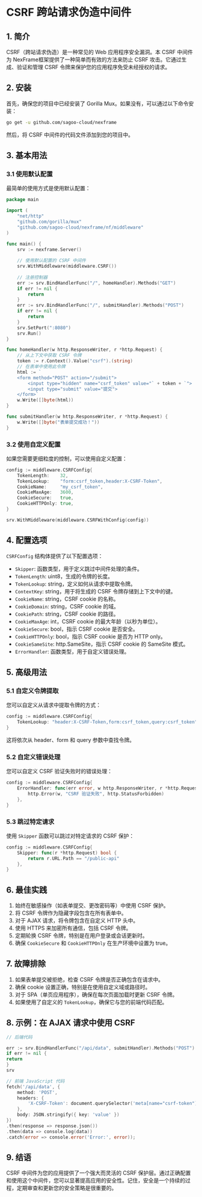 # CSRF 跨站请求伪造中间件

## 1. 简介

CSRF（跨站请求伪造）是一种常见的 Web 应用程序安全漏洞。本 CSRF 中间件为 NexFrame框架提供了一种简单而有效的方法来防止 CSRF 攻击。它通过生成、验证和管理 CSRF 令牌来保护您的应用程序免受未经授权的请求。

## 2. 安装

首先，确保您的项目中已经安装了 Gorilla Mux。如果没有，可以通过以下命令安装：

```bash
go get -u github.com/sagoo-cloud/nexframe
```

然后，将 CSRF 中间件的代码文件添加到您的项目中。

## 3. 基本用法

### 3.1 使用默认配置

最简单的使用方式是使用默认配置：

```go
package main

import (
    "net/http"
    "github.com/gorilla/mux"
    "github.com/sagoo-cloud/nexframe/nf/middleware"
)

func main() {
	srv := nexframe.Server()
    
    // 使用默认配置的 CSRF 中间件
	srv.WithMiddleware(middleware.CSRF())
	
	// 注册控制器
	err := srv.BindHandlerFunc("/", homeHandler).Methods("GET")
	if err != nil {
		return
	}
	err := srv.BindHandlerFunc("/", submitHandler).Methods("POST")
	if err != nil {
		return
	}
	srv.SetPort(":8080")
	srv.Run()
}

func homeHandler(w http.ResponseWriter, r *http.Request) {
    // 从上下文中获取 CSRF 令牌
    token := r.Context().Value("csrf").(string)
    // 在表单中使用此令牌
    html := `
    <form method="POST" action="/submit">
        <input type="hidden" name="csrf_token" value="` + token + `">
        <input type="submit" value="提交">
    </form>`
    w.Write([]byte(html))
}

func submitHandler(w http.ResponseWriter, r *http.Request) {
    w.Write([]byte("表单提交成功！"))
}
```

### 3.2 使用自定义配置

如果您需要更细粒度的控制，可以使用自定义配置：

```go
config := middleware.CSRFConfig{
    TokenLength:    32,
    TokenLookup:    "form:csrf_token,header:X-CSRF-Token",
    CookieName:     "my_csrf_token",
    CookieMaxAge:   3600,
    CookieSecure:   true,
    CookieHTTPOnly: true,
}

srv.WithMiddleware(middleware.CSRFWithConfig(config))
```

## 4. 配置选项

`CSRFConfig` 结构体提供了以下配置选项：

- `Skipper`: 函数类型，用于定义跳过中间件处理的条件。
- `TokenLength`: uint8，生成的令牌的长度。
- `TokenLookup`: string，定义如何从请求中提取令牌。
- `ContextKey`: string，用于将生成的 CSRF 令牌存储到上下文中的键。
- `CookieName`: string，CSRF cookie 的名称。
- `CookieDomain`: string，CSRF cookie 的域。
- `CookiePath`: string，CSRF cookie 的路径。
- `CookieMaxAge`: int，CSRF cookie 的最大年龄（以秒为单位）。
- `CookieSecure`: bool，指示 CSRF cookie 是否安全。
- `CookieHTTPOnly`: bool，指示 CSRF cookie 是否为 HTTP only。
- `CookieSameSite`: http.SameSite，指示 CSRF cookie 的 SameSite 模式。
- `ErrorHandler`: 函数类型，用于自定义错误处理。

## 5. 高级用法

### 5.1 自定义令牌提取

您可以自定义从请求中提取令牌的方式：

```go
config := middleware.CSRFConfig{
    TokenLookup: "header:X-CSRF-Token,form:csrf_token,query:csrf_token",
}
```

这将依次从 header、form 和 query 参数中查找令牌。

### 5.2 自定义错误处理

您可以自定义 CSRF 验证失败时的错误处理：

```go
config := middleware.CSRFConfig{
    ErrorHandler: func(err error, w http.ResponseWriter, r *http.Request) {
        http.Error(w, "CSRF 验证失败", http.StatusForbidden)
    },
}
```

### 5.3 跳过特定请求

使用 `Skipper` 函数可以跳过对特定请求的 CSRF 保护：

```go
config := middleware.CSRFConfig{
    Skipper: func(r *http.Request) bool {
        return r.URL.Path == "/public-api"
    },
}
```

## 6. 最佳实践

1. 始终在敏感操作（如表单提交、更改密码等）中使用 CSRF 保护。
2. 将 CSRF 令牌作为隐藏字段包含在所有表单中。
3. 对于 AJAX 请求，将令牌包含在自定义 HTTP 头中。
4. 使用 HTTPS 来加密所有通信，包括 CSRF 令牌。
5. 定期轮换 CSRF 令牌，特别是在用户登录或会话更新时。
6. 确保 `CookieSecure` 和 `CookieHTTPOnly` 在生产环境中设置为 true。

## 7. 故障排除

1. 如果表单提交被拒绝，检查 CSRF 令牌是否正确包含在请求中。
2. 确保 cookie 设置正确，特别是在使用自定义域或路径时。
3. 对于 SPA（单页应用程序），确保在每次页面加载时更新 CSRF 令牌。
4. 如果使用了自定义的 `TokenLookup`，确保它与您的前端代码匹配。

## 8. 示例：在 AJAX 请求中使用 CSRF

```go
// 后端代码

err := srv.BindHandlerFunc("/api/data", submitHandler).Methods("POST")
if err != nil {
return
}
srv

// 前端 JavaScript 代码
fetch('/api/data', {
    method: 'POST',
    headers: {
        'X-CSRF-Token': document.querySelector('meta[name="csrf-token"]').getAttribute('content')
    },
    body: JSON.stringify({ key: 'value' })
})
.then(response => response.json())
.then(data => console.log(data))
.catch(error => console.error('Error:', error));
```

## 9. 结语

CSRF 中间件为您的应用提供了一个强大而灵活的 CSRF 保护层。通过正确配置和使用这个中间件，您可以显著提高应用的安全性。记住，安全是一个持续的过程，定期审查和更新您的安全策略是很重要的。